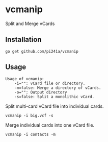 # vcmanip
Split and Merge vCards

## Installation
````
go get github.com/pi241a/vcmanip
````

## Usage
````
Usage of vcmanip:
    -i="": vCard file or directory.
    -m=false: Merge a directory of vCards.
    -o="": Output directory
    -s=false: Split a monolithic vCard.
````

Split multi-card vCard file into individual cards.
````
vcmanip -i big.vcf -s
````

Merge individual cards into one vCard file.
````
vcmanip -i contacts -m
````

